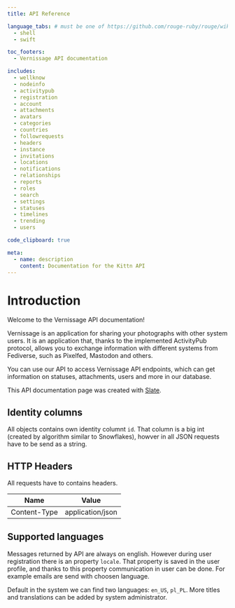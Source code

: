 ```yaml
---
title: API Reference

language_tabs: # must be one of https://github.com/rouge-ruby/rouge/wiki/List-of-supported-languages-and-lexers
  - shell
  - swift

toc_footers:
  - Vernissage API documentation

includes:
  - wellknow
  - nodeinfo
  - activitypub
  - registration
  - account
  - attachments
  - avatars
  - categories
  - countries
  - followrequests
  - headers
  - instance
  - invitations
  - locations
  - notifications
  - relationships
  - reports
  - roles
  - search
  - settings
  - statuses
  - timelines
  - trending
  - users

code_clipboard: true

meta:
  - name: description
    content: Documentation for the Kittn API
---
```


# Introduction

Welcome to the Vernissage API documentation!

Vernissage is an application for sharing your photographs with other system users. It is an application that,
thanks to the implemented ActivityPub protocol, allows you to exchange information with different systems from Fediverse,
such as Pixelfed, Mastodon and others.

You can use our API to access Vernissage API endpoints, which can get information on statuses,
attachments, users and more in our database.

This API documentation page was created with [Slate](https://github.com/slatedocs/slate).

## Identity columns

All objects contains own identity columnt `id`. That column is a big int (created by algorithm similar to Snowflakes),
howver in all JSON requests have to be send as a string.

## HTTP Headers

All requests have to contains headers.

Name         | Value            |
-------------| -----------------|
Content-Type | application/json |

## Supported languages

Messages returned by API are always on english. However during user registration there is an property `locale`.
That property is saved in the user profile, and thanks to this property communication in user can be done.
For example emails are send with choosen language.

Default in the system we can find two languages: `en_US`, `pl_PL`. More titles and translations can be added by system administrator.

